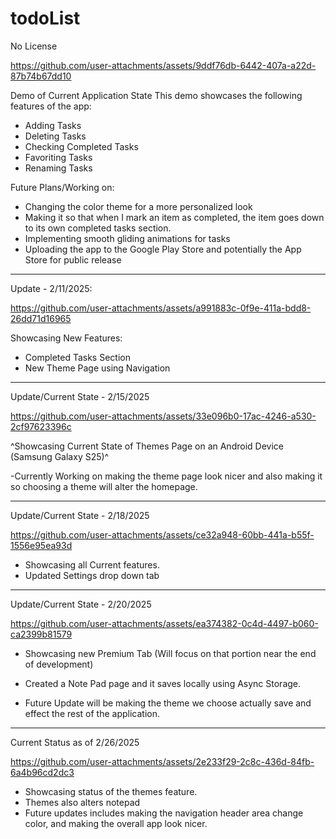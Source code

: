 # todoList

No License

https://github.com/user-attachments/assets/9ddf76db-6442-407a-a22d-87b74b67dd10

Demo of Current Application State
This demo showcases the following features of the app:

- Adding Tasks
- Deleting Tasks
- Checking Completed Tasks
- Favoriting Tasks
- Renaming Tasks

Future Plans/Working on:
- Changing the color theme for a more personalized look
- Making it so that when I mark an item as completed, the item goes down to its own completed tasks section.
- Implementing smooth gliding animations for tasks
- Uploading the app to the Google Play Store and potentially the App Store for public release
-------------------------------------------------------------------------------------------------------------------------
Update - 2/11/2025:

https://github.com/user-attachments/assets/a991883c-0f9e-411a-bdd8-26dd71d16965

Showcasing New Features:
- Completed Tasks Section
- New Theme Page using Navigation

--------------------------------------------------------------------------------------------------------------------------
Update/Current State - 2/15/2025


https://github.com/user-attachments/assets/33e096b0-17ac-4246-a530-2cf97623396c

^Showcasing Current State of Themes Page on an Android Device (Samsung Galaxy S25)^

-Currently Working on making the theme page look nicer and also making it so choosing a theme will alter the homepage.

---------------------------------------------------------------------------------------------------------------------------
Update/Current State - 2/18/2025

https://github.com/user-attachments/assets/ce32a948-60bb-441a-b55f-1556e95ea93d


- Showcasing all Current features.
- Updated Settings drop down tab

----------------------------------------------------------------------------------------------------------------------------
Update/Current State - 2/20/2025

https://github.com/user-attachments/assets/ea374382-0c4d-4497-b060-ca2399b81579

- Showcasing new Premium Tab (Will focus on that portion near the end of development)
- Created a Note Pad page and it saves locally using Async Storage.

- Future Update will be making the theme we choose actually save and effect the rest of the application.
--------------------------------------------------------------------------------------------------------------------------
Current Status as of 2/26/2025


https://github.com/user-attachments/assets/2e233f29-2c8c-436d-84fb-6a4b96cd2dc3

- Showcasing status of the themes feature.
- Themes also alters notepad
- Future updates includes making the navigation header area change color, and making the overall app look nicer.

  
